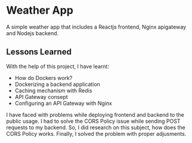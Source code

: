 
# Weather App
A simple weather app that includes a Reactjs frontend, Nginx apigateway and Nodejs backend.


## Lessons Learned

With the help of this project, I have learnt:
- How do Dockers work? 
- Dockerizing a backend application
- Caching mechanism with Redis
- API Gateway consept
- Configuring an API Gateway with Nginx

I have faced with problems while deploying frontend and backend to the public usage. I had to solve the CORS Policy issue while sending POST requests to my backend. So, I did research on this subject, how does the CORS Policy works. Finally, I solved the problem with proper adjusments. 

